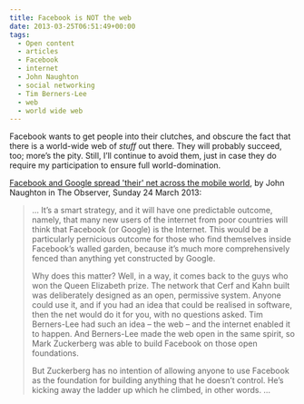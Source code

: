 ```yaml
---
title: Facebook is NOT the web
date: 2013-03-25T06:51:49+00:00
tags:
  - Open content
  - articles
  - Facebook
  - internet
  - John Naughton
  - social networking
  - Tim Berners-Lee
  - web
  - world wide web
---
```

Facebook wants to get people into their clutches,
and obscure the fact that there is a world-wide web of *stuff* out there.
They will probably succeed, too; more’s the pity.
Still, I’ll continue to avoid them,
just in case they do require my participation to ensure full world-domination.

[Facebook and Google spread 'their' net across the mobile world](http://www.guardian.co.uk/technology/2013/mar/24/facebook-trap-world-in-its-net),
by John Naughton in The Observer, Sunday 24 March 2013:

> …
> It’s a smart strategy, and it will have one predictable outcome, namely, that many new users of the internet from poor
> countries will think that Facebook (or Google) is the Internet. This would be a particularly pernicious outcome for
> those who find themselves inside Facebook’s walled garden, because it’s much more comprehensively fenced than anything
> yet constructed by Google.
>
> Why does this matter? Well, in a way, it comes back to the guys who won the Queen Elizabeth prize. The network that
> Cerf and Kahn built was deliberately designed as an open, permissive system. Anyone could use it, and if you had an
> idea that could be realised in software, then the net would do it for you, with no questions asked. Tim Berners-Lee
> had such an idea – the web – and the internet enabled it to happen. And Berners-Lee made the web open in the same
> spirit, so Mark Zuckerberg was able to build Facebook on those open foundations.
>
> But Zuckerberg has no intention of allowing anyone to use Facebook as the foundation for building anything that he
> doesn’t control. He’s kicking away the ladder up which he climbed, in other words.
> …
